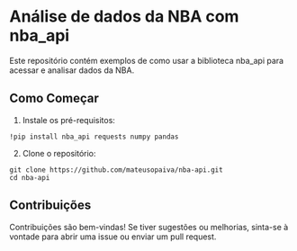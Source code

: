 # Análise de dados da NBA com nba_api
Este repositório contém exemplos de como usar a biblioteca nba_api para acessar e analisar dados da NBA.

## Como Começar
1. Instale os pré-requisitos:
```
!pip install nba_api requests numpy pandas
```
2. Clone o repositório:
```
git clone https://github.com/mateusopaiva/nba-api.git
cd nba-api
```

## Contribuições
Contribuições são bem-vindas! Se tiver sugestões ou melhorias, sinta-se à vontade para abrir uma issue ou enviar um pull request.
